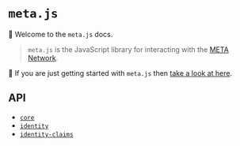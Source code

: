 # `meta.js`

👋 Welcome to the `meta.js` docs.

> `meta.js` is the JavaScript library for interacting with the
[META Network](https://github.com/meta-network/docs).

🚀 If you are just getting started with `meta.js` then
[take a look at here](getting-started.md).

## API

- [`core`](./api/meta.js)
- [`identity`](./api/identity)
- [`identity-claims`](./api/identity-claims)
